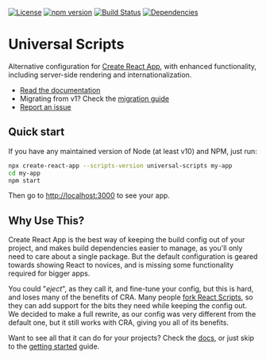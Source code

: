 [![License](https://img.shields.io/badge/license-MIT-blue.svg)](https://github.com/GlueDigital/universal-scripts/blob/master/LICENSE)
[![npm version](https://img.shields.io/npm/v/universal-scripts.svg?style=flat)](https://www.npmjs.com/package/universal-scripts)
[![Build Status](https://travis-ci.org/GlueDigital/universal-scripts.svg?branch=master)](https://travis-ci.org/GlueDigital/universal-scripts)
[![Dependencies](https://david-dm.org/GlueDigital/universal-scripts.svg)](https://david-dm.org/GlueDigital/universal-scripts)

# Universal Scripts

Alternative configuration for [Create React App](https://github.com/facebookincubator/create-react-app), with enhanced functionality, including server-side rendering and internationalization.

- [Read the documentation](https://gluedigital.github.io/universal-scripts)
- Migrating from v1? Check the [migration guide](https://gluedigital.github.io/universal-scripts/migration)
- [Report an issue](https://github.com/GlueDigital/universal-scripts/issues/new)

## Quick start

If you have any maintained version of Node (at least v10) and NPM, just run:

```bash
npx create-react-app --scripts-version universal-scripts my-app
cd my-app
npm start
```

Then go to [http://localhost:3000](http://localhost:3000) to see your app.

## Why Use This?

Create React App is the best way of keeping the build config out of your project, and makes build dependencies easier to manage, as you'll only need to care about a single package. But the default configuration is geared towards showing React to novices, and is missing some functionality required for bigger apps.

You could "_eject_", as they call it, and fine-tune your config, but this is hard, and loses many of the benefits of CRA. Many people [fork React Scripts](https://medium.com/@kitze/configure-create-react-app-without-ejecting-d8450e96196a), so they can add support for the bits they need while keeping the config out. We decided to make a full rewrite, as our config was very different from the default one, but it still works with CRA, giving you all of its benefits.

Want to see all that it can do for your projects? Check the [docs](https://gluedigital.github.io/universal-scripts), or just skip to the [getting started](https://gluedigital.github.io/universal-scripts/getting-started) guide.
